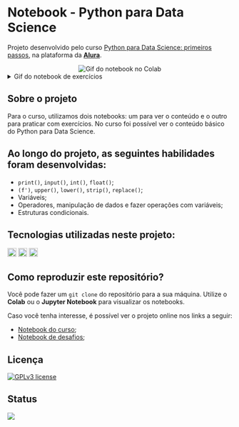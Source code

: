 # Notebook - Python para Data Science

Projeto desenvolvido pelo curso [Python para Data Science: primeiros passos](https://cursos.alura.com.br/course/python-data-science-primeiros-passos), na plataforma da **[Alura](https://www.alura.com.br/)**.

<div align='center' style='display: inline_block'><img src="https://i.imgur.com/FEczKM3.gif" alt="Gif do notebook no Colab"></div>

<details>
  <summary>Gif do notebook de exercícios</summary>
<div align='center' style='display: inline_block'><img src="https://i.imgur.com/byztMwM.gif" alt="Gif do notebook de exercícios no Colab"></div>
</details>

## Sobre o projeto
Para o curso, utilizamos dois notebooks: um para ver o conteúdo e o outro para praticar com exercícios. No curso foi possível ver o conteúdo básico do Python para Data Science.

## Ao longo do projeto, as seguintes habilidades foram desenvolvidas:
- `print()`, `input()`, `int()`, `float()`;
- `(f')`, `upper()`, `lower()`, `strip()`, `replace()`;
- Variáveis;
- Operadores, manipulação de dados e fazer operações com variáveis;
- Estruturas condicionais.

## Tecnologias utilizadas neste projeto:
<img height="20" src="https://img.shields.io/badge/Google_Colaboratory-darkorange"> <img height="20" src="https://img.shields.io/badge/Jupyter_Notebook-orange"> <img height="20" src="https://img.shields.io/badge/Python-yellow"> 

## Como reproduzir este repositório?
Você pode fazer um `git clone` do repositório para a sua máquina. Utilize o **Colab** ou o **Jupyter Notebook** para visualizar os notebooks.

Caso você tenha interesse, é possível ver o projeto online nos links a seguir:
- [Notebook do curso](https://colab.research.google.com/drive/1oJpecNQTTIeKBeeFIRlpdxcYAwUaaEQJ?usp=sharing);
- [Notebook de desafios](https://colab.research.google.com/drive/1A4F35YE4G283HwK1FHO3Yrcz_He6RumY?usp=sharing);

## Licença
[![GPLv3 license](https://img.shields.io/badge/License-GPLv3-blue.svg)](http://perso.crans.org/besson/LICENSE.html)

## Status
<img src="https://img.shields.io/badge/Status-Finalizado-brightgreen">
